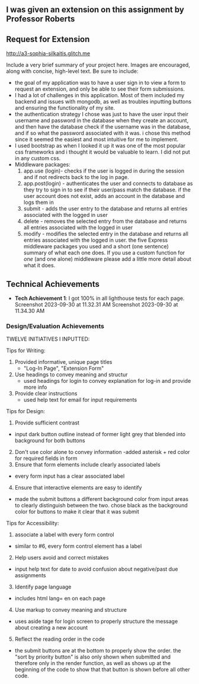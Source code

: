 ## I was given an extension on this assignment by Professor Roberts

## Request for Extension

http://a3-sophia-silkaitis.glitch.me

Include a very brief summary of your project here. Images are encouraged, along with concise, high-level text. Be sure to include:

- the goal of my application was to have a user sign in to view a form to request an extension, and only be able to see their form submissions.
- I had a lot of challenges in this application. Most of them included my backend and issues with mongodb, as well as troubles inputting buttons and ensuring the functionality of my site.
- the authentication strategy I chose was just to have the user input their username and password in the database when they create an account, and then have the database check if the username was in the database, and if so what the password associated with it was. i chose this method since it seemed the easiest and most intuitive for me to implement.
- I used bootstrap as when I looked it up it was one of the most popular css frameworks and i thought it would be valuable to learn. I did not put in any custom css.
- Middleware packages:
  1. app.use (login)- checks if the user is logged in during the session and if not redirects back to the log in page.
  2. app.post(login) - authenticates the user and connects to database as they try to sign in to see if their user/pass match the database. if the user account does not exist, adds an account in the database and logs them in
  3. submit - adds the user entry to the database and returns all entries associated with the logged in user
  4. delete - removes the selected entry from the database and returns all entries associated with the logged in user
  5. modify - modifies the selected entry in the database and returns all entries associated with the logged in user.
     the five Express middleware packages you used and a short (one sentence) summary of what each one does. If you use a custom function for _one_ (and one alone) middleware please
     add a little more detail about what it does.

## Technical Achievements

- **Tech Achievement 1**: I got 100% in all lighthouse tests for each page.
  Screenshot 2023-09-30 at 11.32.31 AM
  Screenshot 2023-09-30 at 11.34.30 AM

### Design/Evaluation Achievements

TWELVE INITIATIVES I INPUTTED:

Tips for Writing:

1. Provided informative, unique page titles
   - "Log-In Page", "Extension Form"
2. Use headings to convey meaning and structur
   - used headings for login to convey explanation for log-in and provide more info
3. Provide clear instructions
   - used help text for email for input requirements

Tips for Design: 
1. Provide sufficient contrast
  - input dark button outline instead of former light grey that blended into background for both buttons 
2. Don't use color alone to convey information
  -added asterisk + red color for required fields in form 
3. Ensure that form elements include clearly associated labels
  - every form input has a clear associated label 
4. Ensure that interactive elements are easy to identify
 - made the submit buttons a different background color from input areas to clearly distinguish between the two. chose black as the background color for buttons to make it clear that it was submit

Tips for Accessibility: 
1. associate a label with every form control
  - similar to #6, every form control element has a label 
2. Help users avoid and correct mistakes
  - input help text for date to avoid confusion about negative/past due assignments 
3. Identify page language
  - includes html lang= en on each page 
4. Use markup to convey meaning and structure
  - uses aside tage for login screen to properly structure the message about creating a new account
5. Reflect the reading order in the code
  - the submit buttons are at the bottom to properly show the order. the "sort by priority button" is also only shown when submitted and therefore only in the render function, as well as shows up at the beginning of the code to show that that button is shown before all other code.
